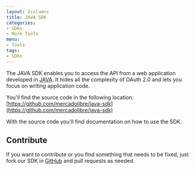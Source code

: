 ```yaml
---
layout: 2columns
title: JAVA SDK
categories: 
- SDKs 
- More Tools
menu: 
- Tools
tags: 
- SDKs
---
```




The JAVA SDK enables you to access the API from a web application developed in [JAVA](http://www.java.com).
It hides all the complexity of OAuth 2.0 and lets you focus on writing application code.

You'll find the source code in the following location: [https://github.com/mercadolibre/java-sdk](https://github.com/mercadolibre/java-sdk)

With the source code you'll find documentation on how to use the SDK.

## Contribute 
    
If you want to contribute or you find something that needs to be fixed, just fork our SDK in [GitHub](https://github.com/mercadolibre/java-sdk) and pull requests as needed.
